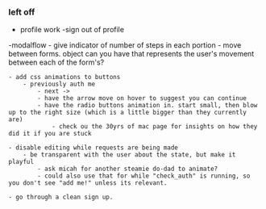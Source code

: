 ### left off

- profile work
    -sign out of profile

-modalflow
    - give indicator of number of steps in each portion
    - move between forms. object can you have that represents the user's movement between each of the form's?

    - add css animations to buttons
        - previously auth me
            - next ->
            - have the arrow move on hover to suggest you can continue
            - have the radio buttons animation in. start small, then blow up to the right size (which is a little bigger than they currently are)
                - check ou the 30yrs of mac page for insights on how they did it if you are stuck

    - disable editing while requests are being made
        - be transparent with the user about the state, but make it playful
            - ask micah for another steamie do-dad to animate?
            - could also use that for while "check_auth" is running, so you don't see "add me!" unless its relevant.

    - go through a clean sign up.
